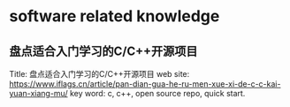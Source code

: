 # software related knowledge
## 盘点适合入门学习的C/C++开源项目
Title: 盘点适合入门学习的C/C++开源项目
web site: https://www.iflags.cn/article/pan-dian-gua-he-ru-men-xue-xi-de-c-c-kai-yuan-xiang-mu/
key word: c, c++, open source repo, quick start.
